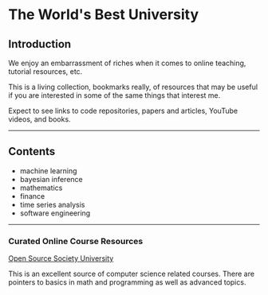# The World's Best University

**Introduction**
------------------------------

We enjoy an embarrassment of riches when it comes to online 
teaching, tutorial resources, etc.

This is a living collection, bookmarks really, of resources that may 
be useful if you are interested in some of the same things that interest me.

Expect to see links to code repositories, papers and articles, 
YouTube videos, and books.

***
## Contents

* machine learning
* bayesian inference
* mathematics
* finance
* time series analysis
* software engineering


***
### Curated Online Course Resources

[Open Source Society University](https://github.com/ossu/computer-science)

This is an excellent source of computer science related courses.
There are pointers to basics in math and programming as well as advanced topics.

